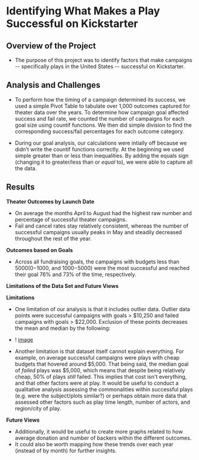 # Identifying What Makes a Play Successful on Kickstarter

## Overview of the Project
- The purpose of this project was to identify factors that make campaigns --  specifically plays in the United States -- successful on Kickstarter.  

## Analysis and Challenges
- To perform how the timing of a campaign determined its success, we used a simple Pivot Table to tabulate over 1,000 outcomes captured for theater data over the years. To determine how campaign goal affected success and fail rate, we counted the number of campaigns for each goal size using countif functions. We then did simple division to find the corresponding success/fail percentages for each outcome category.  

- During our goal analysis, our calculations were intially off because we didn’t write the countif functions correctly. At the beginning we used simple greater than or less than inequalities. By adding the equals sign (changing it to greater/less than or _equal_ to), we were able to capture all the data. 

## Results 
**Theater Outcomes by Launch Date**
- On average the months April to August had the highest raw number and percentage of successful theater campaigns.
- Fail and cancel rates stay relatively consistent, whereas the number of successful campaigns usually peaks in May and steadily decreased throughout the rest of the year. 

**Outcomes based on Goals**
- Across all fundraising goals, the campaigns with budgets less than $5000 (0-$1000, and $1000-$5000) were the most successful and reached their goal 76% and 73% of the time, respectively. 

**Limitations of the Data Set and Future Views** 

**Limitations**
- One limitation of our analysis is that it includes outlier data. Outlier data points were successful campaigns with goals > $10,250 and failed campaigns with goals > $22,000. Exclusion of these points decreases the mean and median by the following:
- ! [image](https://user-images.githubusercontent.com/10199828/123544039-672ea400-d71f-11eb-8ef8-1b099065f33e.png)




- Another limitation is that dataset itself cannot explain everything. For example, on average successful campaigns were plays with cheap budgets that hovered around $5,000. That being said, the median goal of *failed* plays was $5,000, which means that despite being relatively cheap, 50% of plays *still* failed. This implies that cost isn't everything, and that other factors were at play. It would be useful to conduct a qualitative analysis assessing the commonalities within successful plays (e.g. were the subject/plots similar?) or perhaps obtain more data that assessed other factors such as play time length, number of actors, and region/city of play. 


**Future Views**
- Additionally, it would be useful to create more graphs related to how average donation and number of backers within the different outcomes. 
- It could also be worth mapping how these trends over each year (instead of by month) for further insights. 
